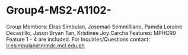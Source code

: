 # Group4-MS2-A1102-
Group Members: Elras Simbulan, Josemari Semmilliano, Pamela Loraine Decastillo, Jason Bryan Tan, Kristinee Joy Carcha
Features: MPHCR0 Feature 1 - 4 are included.
For Inquiries/Questions contact: lr.esimbulan@mmdc.mcl.edu.ph
